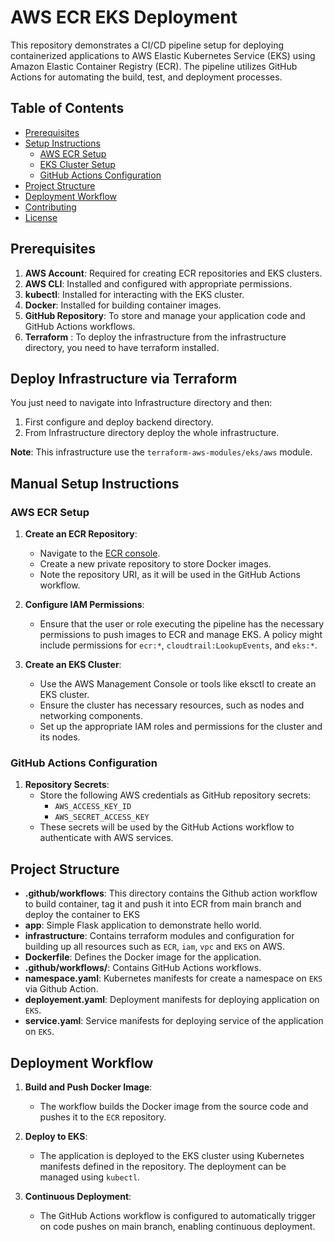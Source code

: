 # AWS ECR EKS Deployment

This repository demonstrates a CI/CD pipeline setup for deploying containerized applications to AWS Elastic Kubernetes Service (EKS) using Amazon Elastic Container Registry (ECR). The pipeline utilizes GitHub Actions for automating the build, test, and deployment processes.

## Table of Contents

- [Prerequisites](#prerequisites)
- [Setup Instructions](#setup-instructions)
  - [AWS ECR Setup](#aws-ecr-setup)
  - [EKS Cluster Setup](#eks-cluster-setup)
  - [GitHub Actions Configuration](#github-actions-configuration)
- [Project Structure](#project-structure)
- [Deployment Workflow](#deployment-workflow)
- [Contributing](#contributing)
- [License](#license)

## Prerequisites

1. **AWS Account**: Required for creating ECR repositories and EKS clusters.
2. **AWS CLI**: Installed and configured with appropriate permissions.
3. **kubectl**: Installed for interacting with the EKS cluster.
4. **Docker**: Installed for building container images.
5. **GitHub Repository**: To store and manage your application code and GitHub Actions workflows.
6. **Terraform** : To deploy the infrastructure from the infrastructure directory, you need to have terraform installed.


## Deploy Infrastructure via Terraform

You just need to navigate into Infrastructure directory and then:

1. First configure and deploy backend directory.
2. From Infrastructure directory deploy the whole infrastructure.

**Note**: This infrastructure use the `terraform-aws-modules/eks/aws` module.

## Manual Setup Instructions

### AWS ECR Setup

1. **Create an ECR Repository**:
   - Navigate to the [ECR console](https://console.aws.amazon.com/ecr).
   - Create a new private repository to store Docker images.
   - Note the repository URI, as it will be used in the GitHub Actions workflow.

2. **Configure IAM Permissions**:
   - Ensure that the user or role executing the pipeline has the necessary permissions to push images to ECR and manage EKS. A policy might include permissions for `ecr:*`, `cloudtrail:LookupEvents`, and `eks:*`.

3. **Create an EKS Cluster**:
   - Use the AWS Management Console or tools like eksctl to create an EKS cluster.
   - Ensure the cluster has necessary resources, such as nodes and networking components.
   - Set up the appropriate IAM roles and permissions for the cluster and its nodes.

### GitHub Actions Configuration

1. **Repository Secrets**:
   - Store the following AWS credentials as GitHub repository secrets:
     - `AWS_ACCESS_KEY_ID`
     - `AWS_SECRET_ACCESS_KEY`
   - These secrets will be used by the GitHub Actions workflow to authenticate with AWS services.

## Project Structure

- **.github/workflows**: This directory contains the Github action workflow to build container, tag it and push it into ECR from main branch and deploy the container to EKS
- **app**: Simple Flask application to demonstrate hello world.
- **infrastructure**: Contains terraform modules and configuration for building up all resources such as `ECR`, `iam`, `vpc` and `EKS` on AWS.
- **Dockerfile**: Defines the Docker image for the application.
- **.github/workflows/**: Contains GitHub Actions workflows.
- **namespace.yaml**: Kubernetes manifests for create a namespace on `EKS` via Github Action.
- **deployement.yaml**: Deployment manifests for deploying application on `EKS`.
- **service.yaml**: Service manifests for deploying service of the application on `EKS`.


## Deployment Workflow

1. **Build and Push Docker Image**:
   - The workflow builds the Docker image from the source code and pushes it to the `ECR` repository.

2. **Deploy to EKS**:
   - The application is deployed to the EKS cluster using Kubernetes manifests defined in the repository. The deployment can be managed using `kubectl`.

3. **Continuous Deployment**:
   - The GitHub Actions workflow is configured to automatically trigger on code pushes on main branch, enabling continuous deployment.

